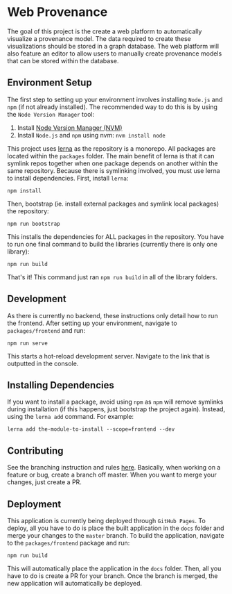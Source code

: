 # Web Provenance
The goal of this project is the create a web platform to automatically visualize a provenance model. The data required to create these visualizations should be stored in a graph database. The web platform will also feature an editor to allow users to manually create provenance models that can be stored within the database.

## Environment Setup
The first step to setting up your environment involves installing `Node.js` and `npm` (if not already installed). The recommended way to do this is by using the `Node Version Manager` tool:
1. Install [Node Version Manager (NVM)](https://github.com/nvm-sh/nvm#install--update-script)
1. Install `Node.js` and `npm` using nvm: `nvm install node`

This project uses [lerna](https://lerna.js.org/) as the repository is a monorepo. All packages are located within the `packages` folder. The main benefit of lerna is that it can symlink repos together when one package depends on another within the same repository. Because there is symlinking involved, you must use lerna to install dependencies. First, install `lerna`:

```
npm install
```

Then, bootstrap (ie. install external packages and symlink local packages) the repository:

```
npm run bootstrap
```

This installs the dependencies for ALL packages in the repository. You have to run one final command to build the libraries (currently there is only one library):

```
npm run build
```

That's it! This command just ran `npm run build` in all of the library folders.

## Development
As there is currently no backend, these instructions only detail how to run the frontend. After setting up your environment, navigate to `packages/frontend` and run:

```
npm run serve
```

This starts a hot-reload development server. Navigate to the link that is outputted in the console.

## Installing Dependencies
If you want to install a package, avoid using `npm` as `npm` will remove symlinks during installation (if this happens, just bootstrap the project again). Instead, using the `lerna add` command. For example:
```
lerna add the-module-to-install --scope=frontend --dev
```

## Contributing
See the branching instruction and rules [here](https://guides.github.com/introduction/flow/). Basically, when working on a feature or bug, create a branch off master. When you want to merge your changes, just create a PR.

## Deployment
This application is currently being deployed through `GitHub Pages`. To deploy, all you have to do is place the built application in the `docs` folder and merge your changes to the `master` branch. To build the application, navigate to the `packages/frontend` package and run:
```
npm run build
```

This will automatically place the application in the `docs` folder. Then, all you have to do is create a PR for your branch. Once the branch is merged, the new application will automatically be deployed.
